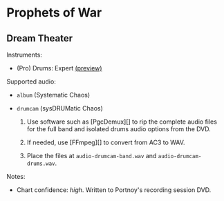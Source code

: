 # Prophets of War

## Dream Theater

Instruments:

  * (Pro) Drums: Expert
    [(preview)](http://pages.cs.wisc.edu/~tolly/customs/?artist=dream-theater&title=prophets-of-war)

Supported audio:

  * `album` (Systematic Chaos)

  * `drumcam` (sysDRUMatic Chaos)

    1. Use software such as [PgcDemux][] to rip the complete audio files
      for the full band and isolated drums audio options from the DVD.

    2. If needed, use [FFmpeg][] to convert from AC3 to WAV.

    3. Place the files at `audio-drumcam-band.wav` and `audio-drumcam-drums.wav`.

Notes:

  * Chart confidence: *high*. Written to Portnoy's recording session DVD.
